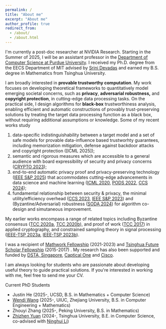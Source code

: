 ```yaml
---
permalink: /
title: "About me"
excerpt: "About me"
author_profile: true
redirect_from: 
  - /about/
  - /about.html
---
```


I'm currently a post-doc researcher at NVIDIA Research. Starting in the Summer of 2025, I will be an assistant professor in the [Department of Computer Science at Purdue University](https://www.cs.purdue.edu/). I received my Ph.D. degree from the EECS Department of MIT advised by [Srini Devadas](https://people.csail.mit.edu/devadas) and earned my B.S. degree in Mathematics from Tsinghua University. 


I am broadly interested in **provable trustworthy computation**. My work focuses on developing theoretical frameworks to quantitatively model emerging societal concerns, such as **privacy**, **adversarial robustness,** and **copyright protection**, in cutting-edge data processing tasks. On the practical side, I design algorithms for **black-box** trustworthiness analysis, enabling efficient and automatic constructions of provably trust-preserving solutions by treating the target data processing function as a black box, without requiring additional assumptions or knowledge. Some of my recent works study  

1. data-specific indistinguishability between a target model and a set of safe models for provable data-influence based trustworhty guarantees, including memorization mitigation, defense against backdoor attacks and copyright protection ([ICML 2025]);
2. semantic and rigorous measures which are accessible to a general audience with board expressibility of security and privacy concerns ([CRYPTO 2023](https://link.springer.com/chapter/10.1007/978-3-031-38545-2_20));
3. end-to-end automatic privacy proof and privacy-preserving technology ([IEEE S&P 2025](https://eprint.iacr.org/2024/718.pdf)) that accommodates cutting-edge advancements in data science and machine learning ([ICML 2020](https://proceedings.mlr.press/v119/wang20y/wang20y.pdf), [PODS 2022](https://dl.acm.org/doi/pdf/10.1145/3517804.3524144), [CCS 2024](https://people.csail.mit.edu/devadas/pubs/Learnable_Obfuscation.pdf));
4. fundamental relationship between security & privacy, the minimal utility/efficiency overhead ([CCS 2023](https://dl.acm.org/doi/pdf/10.1145/3576915.3623142), [IEEE S&P 2023](https://ieeexplore.ieee.org/abstract/document/10179409)) and (Byzantine/Adversarial) robustness ([SODA 2024](https://epubs.siam.org/doi/pdf/10.1137/1.9781611977912.115)) for algorithm co-design and simutaneous improvement.

My earlier works encompass a range of related topics including Byzantine consensus ([TCC 2020a](https://eprint.iacr.org/2020/590.pdf), [TCC 2020b](https://eprint.iacr.org/2020/1236.pdf)), and proof of work ([TCC 2017](https://eprint.iacr.org/2017/904.pdf)) in applied cryptography, and constrained sampling theory in signal processing ([IEEE-TSP 2023a](https://ieeexplore.ieee.org/abstract/document/10049583), [IEEE-TSP 2023b](https://ieeexplore.ieee.org/abstract/document/10050789)).

I was a recipient of [Mathwork Fellowship](https://engineering.mit.edu/fellows/hanshen-xiao/) (2021-2023) and [Tsinghua Future Scholar Fellowship](https://www.tsinghua.edu.cn/jyjx/yjsjy/jztx.htm) (2015-2017) . My research has also been supported and funded by [DSTA, Singapore](https://www.dsta.gov.sg/home), [Captical One](https://www.capitalone.com) and [Cisco](https://www.cisco.com/#tabs-9cfa4a460b-item-b8ba101fed-tab). 

I am always looking for students who are passionate about developing useful theory to guide practical solutions. If you're interested in working with me, feel free to send me your CV.


Current PhD Students
- Justin He (2025-, UCSD, B.S. in Mathematics + Computer Science)
- [Wendi Wang](https://scholar.google.com/citations?user=LMPPp9cAAAAJ&hl=zh-CN) (2025-, UIUC, Zhejiang University, B.S. in Computer Engineering + Mathematics)
- Zhouyi Zhang (2025-, Peking University, B.S. in Mathematics)
- [Zhizhen Yuan](https://www.imo-official.org/participant_r.aspx?id=28734) (2024-, Tsinghua University, B.E. in Computer Science, co-advised with [Ninghui Li](https://www.cs.purdue.edu/homes/ninghui/))




 

